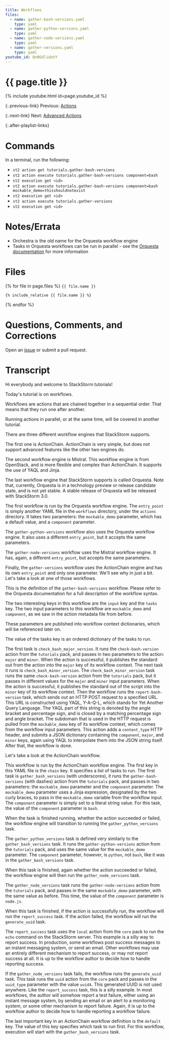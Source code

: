 ```yaml
---
title: Workflows
files:
  - name: gather-bash-versions.yaml
    type: yaml
  - name: gather-python-versions.yaml
    type: yaml
  - name: gather-node-versions.yaml
    type: yaml
  - name: gather-versions.yaml
    type: yaml
youtube_id: QnNGdlidatY
---
```


# {{ page.title }} #

{% include youtube.html id=page.youtube_id %}

{:.previous-link}
Previous: [Actions](../index.md)

{:.next-link}
Next: [Advanced Actions](../advanced.md)

{:.after-playlist-links}
# Commands #

In a terminal, run the following:

* `st2 action get tutorials.gather-bash-versions`
* `st2 action execute tutorials.gather-bash-versions component=bash`
* `st2 execution get <id>`
* `st2 action execute tutorials.gather-bash-versions component=bash mockable_demo=thisshouldnotexist`
* `st2 execution get <id>`
* `st2 action execute tutorials.gather-versions`
* `st2 execution get <id>`

# Notes/Errata #

* Orchestra is the old name for the Orquesta workflow engine
* Tasks in Orquesta workflows can be run in parallel - see the [Orquesta documentation]() for more information

<!--
# Known Bugs #

* The `--json` flag to the `st2` command is supposed to print the results in JSON format, however the command prints the results in JSON format and then prints the results in the normal table format.

# Troubleshooting Tips and Workarounds #

* If you get stuck on part A, refresh the page. The pack list occasionally gets out of date.
-->

# Files #

{% for file in page.files %}
`{{ file.name }}`

```{{ file.type }}
{% include_relative {{ file.name }} %}
```
{% endfor %}

# Questions, Comments, and Corrections #

Open an [issue](https://github.com/stackstorm/tutorials/issues) or submit a pull request.

# Transcript #

Hi everybody and welcome to StackStorm tutorials!

Today's tutorial is on workflows.

Workflows are actions that are chained together in a sequential order.
That means that they run one after another.

Running actions in parallel, or at the same time, will be covered in another tutorial.

There are three different workflow engines that StackStorm supports.

The first one is ActionChain.
ActionChain is very simple, but does not support advanced features like the other two engines do.

The second workflow engine is Mistral.
This workflow engine is from OpenStack, and is more flexible and complex than ActionChain.
It supports the use of YAQL and Jinja.

The last workflow engine that StackStorm supports is called Orquesta.
Note that, currently, Orquesta is in a technology preview or release candidate state, and is not yet stable.
A stable release of Orquesta will be released with StackStorm 3.0.

The first workflow is run by the Orquesta workflow engine.
The `entry_point` is simply another YAML file in the `workflows` directory, under the `actions` directory.
It takes two parameters: the `mockable_demo` parameter, which has a default value, and a `component` parameter.

The `gather-python-versions` workflow also uses the Orquesta workflow engine.
It also uses a different `entry_point`, but it accepts the same parameters.

The `gather-node-versions` workflow uses the Mistral workflow engine.
It has, again, a different `entry_point`, but accepts the same parameters.

Finally, the `gather-versions` workflow uses the ActionChain engine and has its own `entry_point` and only one parameter.
We'll see why in just a bit.
Let's take a look at one of those workflows.

This is the definition of the `gather-bash-versions` workflow.
Please refer to the Orquesta documentation for a full description of the workflow syntax.

The two interesting keys in this workflow are the `input` key and the `tasks` key.
The two input parameters to this workflow are `mockable_demo` and `component`, as we saw in the action metadata file from before.

These parameters are published into workflow context dictionaries, which will be referenced later on.

The value of the tasks key is an ordered dictionary of the tasks to run.

The first task is `check_bash_major_version`.
It runs the `check-bash-version` action from the `tutorials` pack, and passes in two parameters to the action: `major` and `minor`.
When the action is successful, it publishes the standard out from the action into the `major` key of its workflow context.
The next task it runs is `check_bash_minor_version`.
The `check_bash_minor_version` task runs the same `check-bash-version` action from the `tutorials` pack, but it passes in different values for the `major` and `minor` input parameters.
When the action is successful, it publishes the standard out of the script into the `minor` key of its workflow context.
Then the workflow runs the `report-bash-version` task, which sends out an HTTP POST request to a specified URL.
This URL is constructed using YAQL, Y-A-Q-L, which stands for Yet Another Query Language.
The YAQL part of this string is denoted by the angle bracket and percentage sign, and is closed by a matching percentage sign and angle bracket.
The subdomain that is used in the HTTP request is pulled from the `mockable_demo` key of its workflow context, which comes from the workflow input parameters.
This action adds a `content_type` HTTP header, and submits a JSON dictionary containing the `component`, `major`, and `minor` keys, again using YAQL to interpolate them into the JSON string itself.
After that, the workflow is done.

Let's take a look at the ActionChain workflow.

This workflow is run by the ActionChain workflow engine.
The first key in this YAML file is the `chain` key.
It specifies a list of tasks to run.
The first task is `gather_bash_versions` (with underscores), it runs the `gather-bash-versions` (with dashes) action from the `tutorials` pack, and passes in two parameters: the `mockable_demo` parameter and the `component` parameter.
The `mockable_demo` parameter uses a Jinja expression, designated by the two curly braces, to pass in the `mockable_demo` variable from the workflow input.
The `component` parameter is simply set to a literal string value.
For this task, the value of the `component` parameter is `bash`.

When the task is finished running, whether the action succeeded or failed, the workflow engine will transition to running the `gather_python_versions` task.

The `gather_python_versions` task is defined very similarly to the `gather_bash_versions` task.
It runs the `gather-python-versions` action from the `tutorials` pack, and uses the same value for the `mockable_demo` parameter.
The `component` parameter, however, is `python`, not `bash`, like it was in the `gather_bash_versions` task.

When this task is finished, again whether the action succeeded or failed, the workflow engine will then run the `gather_node_versions` task.

The `gather_node_versions` task runs the `gather-node-versions` action from the `tutorials` pack, and passes in the same `mockable_demo` parameter, with the same value as before.
This time, the value of the `component` parameter is `node.js`.

When this task is finished, if the action is successfully run, the workflow will run the `report_success` task.
If the action failed, the workflow will run the `generate_uuid` task.

The `report_success` task uses the `local` action from the `core` pack to run the `echo` command on the StackStorm server.
This example is a silly way to report success.
In production, some workflows post success messages to an instant messaging system, or send an email.
Other workflows may use an entirely different mechanism to report success, or may not report success at all.
It is up to the workflow author to decide how to handle reporting success.

If the `gather_node_versions` task fails, the workflow runs the `generate_uuid` task.
This task runs the `uuid` action from the `core` pack and passes in the `uuid_type` parameter with the value `uuid4`.
This generated UUID is not used anywhere.
Like the `report_success` task, this is a silly example.
In most workflows, the author will somehow report a test failure, either using an instant message system, by sending an email or an alert to a monitoring system, or some other mechanism to report failure.
Again, it is up to the workflow author to decide how to handle reporting a workflow failure.

The last important key in an ActionChain workflow definition is the `default` key.
The value of this key specifies which task to run first.
For this workflow, execution will start with the `gather_bash_versions` task.
